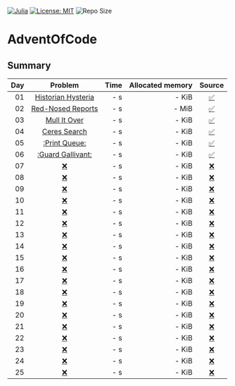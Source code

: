 [![Julia](https://img.shields.io/badge/owner-Dario-blue)](https://dario-schaffner.com/en)
[![License: MIT](https://img.shields.io/badge/License-MIT-yellow.svg)](https://opensource.org/licenses/MIT)
![Repo Size](https://img.shields.io/github/repo-size/dar1ooo/aoc-2024)

# AdventOfCode

## Summary

| Day |                          Problem                          | Time | Allocated memory |                                         Source                                          |
|----:|:---------------------------------------------------------:|-----:|-----------------:|:---------------------------------------------------------------------------------------:|
|  01 | [Historian Hysteria](https://adventofcode.com/2024/day/1) |  - s |            - KiB | [:white_check_mark:](https://github.com/dar1ooo/aoc-2024/tree/master/Aoc/Days/Day01.cs) |
|  02 | [Red-Nosed Reports](https://adventofcode.com/2024/day/2)  |  - s |            - MiB | [:white_check_mark:](https://github.com/dar1ooo/aoc-2024/tree/master/Aoc/Days/Day02.cs) |
|  03 |    [Mull It Over](https://adventofcode.com/2024/day/3)    |  - s |            - KiB | [:white_check_mark:](https://github.com/dar1ooo/aoc-2024/tree/master/Aoc/Days/Day03.cs) |
|  04 |    [Ceres Search](https://adventofcode.com/2024/day/4)    |  - s |            - KiB | [:white_check_mark:](https://github.com/dar1ooo/aoc-2024/tree/master/Aoc/Days/Day04.cs) |
|  05 |   [:Print Queue:](https://adventofcode.com/2024/day/5)    |  - s |            - KiB | [:white_check_mark:](https://github.com/dar1ooo/aoc-2024/tree/master/Aoc/Days/Day05.cs) |
|  06 | [:Guard Gallivant:](https://adventofcode.com/2024/day/6)  |  - s |            - KiB | [:white_check_mark:](https://github.com/dar1ooo/aoc-2024/tree/master/Aoc/Days/Day06.cs) |
|  07 |        [:x:](https://adventofcode.com/2024/day/7)         |  - s |            - KiB |                       [:x:](https://github.com/dar1ooo/aoc-2024)                        |
|  08 |        [:x:](https://adventofcode.com/2024/day/8)         |  - s |            - KiB |                       [:x:](https://github.com/dar1ooo/aoc-2024)                        |
|  09 |        [:x:](https://adventofcode.com/2024/day/9)         |  - s |            - KiB |                       [:x:](https://github.com/dar1ooo/aoc-2024)                        |
|  10 |        [:x:](https://adventofcode.com/2024/day/10)        |  - s |            - KiB |                       [:x:](https://github.com/dar1ooo/aoc-2024)                        |
|  11 |        [:x:](https://adventofcode.com/2024/day/11)        |  - s |            - KiB |                       [:x:](https://github.com/dar1ooo/aoc-2024)                        |
|  12 |        [:x:](https://adventofcode.com/2024/day/12)        |  - s |            - KiB |                       [:x:](https://github.com/dar1ooo/aoc-2024)                        |
|  13 |        [:x:](https://adventofcode.com/2024/day/13)        |  - s |            - KiB |                       [:x:](https://github.com/dar1ooo/aoc-2024)                        |
|  14 |        [:x:](https://adventofcode.com/2024/day/14)        |  - s |            - KiB |                       [:x:](https://github.com/dar1ooo/aoc-2024)                        |
|  15 |        [:x:](https://adventofcode.com/2024/day/15)        |  - s |            - KiB |                       [:x:](https://github.com/dar1ooo/aoc-2024)                        |
|  16 |        [:x:](https://adventofcode.com/2024/day/16)        |  - s |            - KiB |                       [:x:](https://github.com/dar1ooo/aoc-2024)                        |
|  17 |        [:x:](https://adventofcode.com/2024/day/17)        |  - s |            - KiB |                       [:x:](https://github.com/dar1ooo/aoc-2024)                        |
|  18 |        [:x:](https://adventofcode.com/2024/day/18)        |  - s |            - KiB |                       [:x:](https://github.com/dar1ooo/aoc-2024)                        |
|  19 |        [:x:](https://adventofcode.com/2024/day/19)        |  - s |            - KiB |                       [:x:](https://github.com/dar1ooo/aoc-2024)                        |
|  20 |        [:x:](https://adventofcode.com/2024/day/20)        |  - s |            - KiB |                       [:x:](https://github.com/dar1ooo/aoc-2024)                        |
|  21 |        [:x:](https://adventofcode.com/2024/day/21)        |  - s |            - KiB |                       [:x:](https://github.com/dar1ooo/aoc-2024)                        |
|  22 |        [:x:](https://adventofcode.com/2024/day/22)        |  - s |            - KiB |                       [:x:](https://github.com/dar1ooo/aoc-2024)                        |
|  23 |        [:x:](https://adventofcode.com/2024/day/23)        |  - s |            - KiB |                       [:x:](https://github.com/dar1ooo/aoc-2024)                        |
|  24 |        [:x:](https://adventofcode.com/2024/day/24)        |  - s |            - KiB |                       [:x:](https://github.com/dar1ooo/aoc-2024)                        |
|  25 |        [:x:](https://adventofcode.com/2024/day/25)        |  - s |            - KiB |                       [:x:](https://github.com/dar1ooo/aoc-2024)                        |